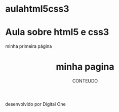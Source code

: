 # aulahtml5css3
# Aula sobre html5 e css3

<DOCTYPE html>
<html lang="pt-br">
<head>
<meta charset="utf-8">
<title>paginaMiguel1</title>  
</head>  
<body>
     <p>minha  primeira página</p>
  
   <header>
         <h1>minha pagina</h1>
  <P>
CONTEUDO
<P>
    </header>
<footer>
  <p>desenvolvido por Digital One<p>
</footer>
    </body>
    
   </html>
    
    
